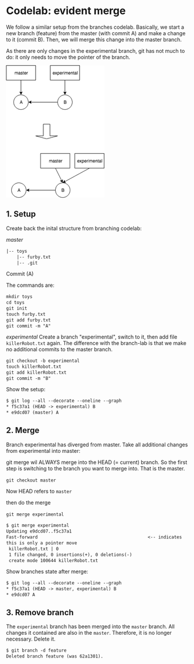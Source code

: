 # Codelab: evident merge

We follow a similar setup from the branches codelab. Basically, we start a new branch (feature) from the master (with commit A)
and make a change to it (commit B). Then, we will merge this change into the master branch.

As there are only changes in the experimental branch, git has not much to do: it only needs to move the pointer
of the branch.

![simple merge](git-simple-merge.png "Simple merge with fast forward")


## 1. Setup
Create back the inital structure from branching codelab:

*master*
```
|-- toys
    |-- furby.txt
    |-- .git  
```

Commit (A)

The commands are:
```
mkdir toys
cd toys
git init
touch furby.txt
git add furby.txt
git commit -m "A" 
```

*experimental*
Create a branch "experimental", switch to it, then add file `killerRobot.txt` again.
The difference with the branch-lab is that we make no additional commits to the master branch.

```
git checkout -b experimental
touch killerRobot.txt
git add killerRobot.txt
git commit -m "B" 
```

Show the setup:

```
$ git log --all --decorate --oneline --graph
* f5c37a1 (HEAD -> experimental) B
* e9dcd07 (master) A

```

## 2. Merge

Branch experimental has diverged from master. Take all additional changes from experimental into master:

git merge wil ALWAYS merge into the HEAD (= current) branch. So the first step is switching to the branch you
want to merge into. That is the master.

`git checkout master`

Now HEAD refers to `master`

then do the merge

`git merge experimental`

```
$ git merge experimental
Updating e9dcd07..f5c37a1
Fast-forward                                          <-- indicates this is only a pointer move
 killerRobot.txt | 0
 1 file changed, 0 insertions(+), 0 deletions(-)
 create mode 100644 killerRobot.txt

```

Show branches state after merge:

```
$ git log --all --decorate --oneline --graph
* f5c37a1 (HEAD -> master, experimental) B
* e9dcd07 A

```

## 3. Remove branch

The `experimental` branch has been merged into the `master` branch. All changes it contained are also 
in the `master`. Therefore, it is no longer necessary. Delete it.

```
$ git branch -d feature
Deleted branch feature (was 62a1301).
```